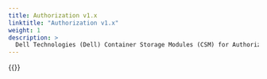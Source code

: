 ```yaml
---
title: Authorization v1.x
linktitle: "Authorization v1.x"
weight: 1
description: >
  Dell Technologies (Dell) Container Storage Modules (CSM) for Authorization Operator deployment
---  
```

{{<include file="content/v1/getting-started/installation/helm/modules/authorizationv1-x.md">}}
